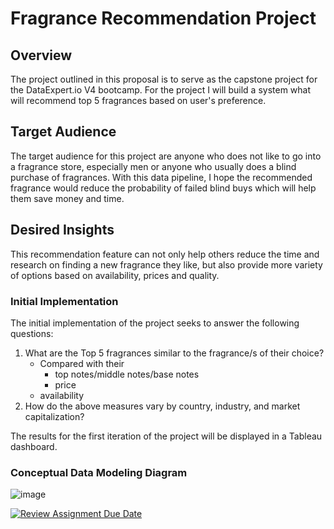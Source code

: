 # Fragrance Recommendation Project

## Overview
The project outlined in this proposal is to serve as the capstone project for the DataExpert.io V4 bootcamp. For the project I will build a system what will recommend top 5 fragrances based on user's preference. 

## Target Audience
The target audience for this project are anyone who does not like to go into a fragrance store, especially men or anyone who usually does a blind purchase of fragrances. With this data pipeline, I hope the recommended fragrance would reduce the probability of failed blind buys which will help them save money and time.

## Desired Insights
This recommendation feature can not only help others reduce the time and research on finding a new fragrance they like, but also provide more variety of options based on availability, prices and quality.

### Initial Implementation
The initial implementation of the project seeks to answer the following questions:
1. What are the Top 5 fragrances similar to the fragrance/s of their choice?
	- Compared with their
		- top notes/middle notes/base notes
		- price
    - availability
2. How do the above measures vary by country, industry, and market capitalization?

The results for the first iteration of the project will be displayed in a Tableau dashboard.

### Conceptual Data Modeling Diagram
![image](https://github.com/DataExpert-ZachWilson-V4/capstone-project-ukangaroo/assets/28907337/7281bc32-2354-4f21-99be-d57837079053)


[![Review Assignment Due Date](https://classroom.github.com/assets/deadline-readme-button-24ddc0f5d75046c5622901739e7c5dd533143b0c8e959d652212380cedb1ea36.svg)](https://classroom.github.com/a/1lXY_Wlg)
